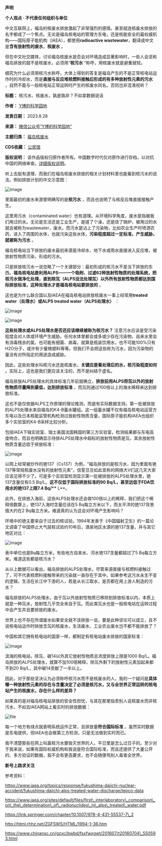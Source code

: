 **声明** 


**个人观点 · 不代表任何组织与单位** 


中文互联网上，福岛的核废水排放激起了非常强烈的感情。甚至就连核废水排放的名字都成了一个焦点。无论是福岛核电站的管理方东电，还是核能安全的最权威机构——国际原子能机构（IAEA），都使用**radioactive wastewater**，翻译成中文是**含有放射性的废水**，**核废水** 。


但在中文社交媒体，讨论福岛核废水是否会对环境造成显著影响时，一些人会坚称福岛排放的就不是核废水，必须用“**核污水** ”称呼，用核废水就是避重就轻。


细究为什么必须用核污水称呼，大体上得到的答复是福岛产生的不是正常核电站运作时的冷却水，而是**直接与反应堆核燃料接触后形成的有多种放射性元素的污水** ，自然不能与一般核电站正常运转时产生的核废水同名。否则岂非混淆视听？




**标题：** 核污水、核废水，孰是孰非？不如拿数据说话  

**作者：** [Y博的科学园地](https://chinadigitaltimes.net/space/Y博的科学园地)  

**发表日期：** 2023.8.28  

**来源：** [微信公众号“Y博的科学园地”](https://web.archive.org/web/https://mp.weixin.qq.com/s/CHQRU2MQd4WD96hLd9GZ2g)  

**主题归类：** [福岛核废水](https://chinadigitaltimes.net/space/福岛核废水)  

**CDS收藏：** [公民馆](https://chinadigitaltimes.net/space/%E5%85%AC%E6%B0%91%E9%A6%86)  

**版权说明：** 该作品版权归原作者所有。中国数字时代仅对原作进行存档，以对抗中国的网络审查。[详细版权说明](https://chinadigitaltimes.net/chinese/copyright)。


听上去挺有道理，而我们在福岛核废水排放的相关计划材料里也能看到核污水的说法。例如排放计划的中文示意图：


![image](https://chinadigitaltimes.net/chinese/files/2023/08/post-699701-64ec78ac956fe.png)


里面最初的废水来源里明确写的是**核污水** ，而且也说明了与核反应堆直接接触产生。


这里用污水（contaminated water）也有道理。从环境科学角度，废水是指被我们用过的水。无论是生活还是工业生产，是搓了个澡，还是烧了锅炉，被用过的水就会被称为wastewater，废水。而污水是沾上了污染物，比如农业生产时喷洒农药，进入了周围的水体，也就污染这些水体，**污染程度超过一定标准，产生威胁，就被称为污水** 。


福岛核电站当下排放的废水最初来源是冷却水、地下水或雨水直接进入反应堆，被放射性物质污染，形成的污水。


只是排放核污水一说忽略了一个关键部分：最初形成的核污水不是当下排放的东西。**福岛核电站是利用ALPS——一个吸附、过滤62种放射性物质的处理系统，把核污水做净化处理，直到除氚（ALPS没法处理氚）以外所有放射性物质都达到国际排放标准，这种处理水才是福岛核电站要排放的** 。


这也是为什么联合国以及IAEA在福岛核电站排放核废水一事上经常用**treated water（处理水）**或**ALPS treated water（ALPS处理水）** ：


![image](https://chinadigitaltimes.net/chinese/files/2023/08/post-699701-64ec78ac9de12.png)


![image](https://chinadigitaltimes.net/chinese/files/2023/08/post-699701-64ec78acafe41.png)


**这些处理水或ALPS处理水是否还应该继续被称为核污水？** 注意污水应该是受污染程度会对人体或环境产生威胁。任何水体里都会或多或少存在污染物，自来水里会有消毒残余的氯，也可能有细菌、病毒，就算是瓶装饮用水，也不可能100%只有H2O分子，或许有少量微塑料等等。但我们不会把这些称为污水，因为污染物的量没有对所指定的用途造成威胁。


因此，这些处理水叫核污水还是核废水，**关键应是看处理后的水，核污染程度如何** 。实际上，这也是我们更应该关注的，而不是纠结于虚名。


福岛排放ALPS处理水的具体标准几年前就确立，**排放前用ALPS将氚以外的放射性物质尽量降到最低，达到排放标准** ，而氚则通过100倍以上的海水稀释来达到排放标准。


这也不是仅依据ALPS工作原理的理论推测，而是有实际数据支持。第一批被排放的ALPS处理水来自福岛的K4-B蓄水罐组。这一组蓄水罐不仅有福岛核电站运营方东电以及日本核能监管机构检测过放射性物质含量，国际原子能机构IAEA也组织多个实验室的K4-B采样比较分析。


包括IAEA下辖实验室、瑞士美国法国韩国的第三方实验室，检测结果都与东电高度吻合，而且也明确显示待排ALPS处理水中超标的放射性物质是氚，其余放射性物质含量远低于排放标准：


![image](https://chinadigitaltimes.net/chinese/files/2023/08/post-699701-64ec78acbf439.png)


以网上经常被炒作的铯137（Cs137）为例，“福岛排放的是核污水，因为里面有铯137等常规核废水没有的放射性元素”，信誓旦旦如此宣称的网络大V们这几天大家应该见得不少了。可是多个实验室检测显示第一批被排放的ALPS处理水里，铯137含量仅有0.5 Bq/L。**这不仅低于国际排放标准的90 Bq/L，甚至远低于FDA饮用水的铯137上限7.4 Bq/\*\*** L\*\*。


此外，在排放入海前，这些ALPS处理水还会做100倍以上的稀释，我们把这个稀释倍数算上，铯137入海时含量应该在5 Bq每立方米以下，而太平洋的铯137背景值大约在2 Bq每立方米。难道真的认为这会对环境产生影响吗？


环境中的铯主要来自于过去的核试验。1994年发表于《中国辐射卫生》的一篇论文调查了中国停止大气层核试验约10年后，酒泉地区水源的铯137含量，并与其它地区对比：


![image](https://chinadigitaltimes.net/chinese/files/2023/08/post-699701-64ec78acccf01.png)


表中单位也是Bq每立方米，有些地方自来水、河水铯137含量都超过了5 Bq每立方米。难道这些都是核污水？


从以上数据可以看出，福岛排放的ALPS处理水，尽管来源直接与核燃料接触过了，可不代表核燃料接触带来的污染就一直存在于其中。如果参考这污水永生不变的逻辑，生活在长江中下游的人，若是从长江取水，是否都在用上游人制造的污水？


福岛排放的ALPS处理水，由于氚以外放射性物质已移除到排放标准以内，本质上就是一种氚水，放射性几乎完全来自于氚。而此类氚水也是一般核电站在运转过程中会产生并且要排放的废水。


世界上也不存在所谓废水如果安全就不该排放一说，要是此种谬论可以成立，且不说核电站运作时排放含氚的核废水，生活废水、工业农业废水岂不都不能排放了？


中国和其它拥有核电站的国家一样，都制定有核电站废水排放的国家标准：


![image](https://chinadigitaltimes.net/chinese/files/2023/08/post-699701-64ec78acdcc4a.png)


滨海的核电站，除氚、碳14以外其它放射性物质总浓度排放上限是1000 Bq/L。福岛排放的ALPS处理水，就算不加100倍稀释，除氚外剩下的放射性元素加起来都不到20 Bq/L，其中碳14贡献了一半以上。


因此，对于那些坚决认为必须称呼核污水而不是核废水的人，我的一个疑问是**具体哪一种放射性元素的存在与含量决定了必须是核污水，又与全世界正常运转的核电站产生的核废水，存在什么样的差异？** 


如果真的是对福岛核电站排放的安全性担忧，与其在那里指责别人说核废水而非核污水，不如去IAEA网站上看实时的排放数据：


![file](https://chinadigitaltimes.net/chinese/files/2023/08/image-1693217563658.png)


每一个地方有绿点就表明系统运作正常，且排放量**符合国际标准** 。虽然实时数据是东电提供，但IAEA也会做第三方检测，只是无法做到实时而已。


我不清楚那些在网上叫嚣核污水要毁灭世界的人，平日里是怎么过日子的。至少对于我来说，如果有国际权威机构和我说是符合国际标准，而且还提供了大量公开的、多方验证的数据，我不会有更高要求，也不会随便骂别人毒害全世界。


**新号上路求关注** 


参考资料：


<https://www.iaea.org/topics/response/fukushima-daiichi-nuclear-accident/fukushima-daiichi-alps-treated-water-discharge/tepco-data>


<https://www.iaea.org/sites/default/files/first\_interlaboratory\_comparison\_on\_the\_determination\_of\_radionuclides\_in\_alps\_treated\_water.pdf>


<https://link.springer.com/chapter/10.1007/978-4-431-55537-7\_2>


<http://html.rhhz.net/ZGFSWS/HTML/1994-1-36.htm>


<https://www.chinansc.cn/gzxc/bwbd/fsxfwxgwt/201607/t20160704\_550593.html>

